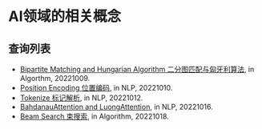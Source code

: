 # AI领域的相关概念
## 查询列表

- [Bipartite Matching and Hungarian Algorithm 二分图匹配与匈牙利算法](https://github.com/Aldenhovel/ai-conceptions/tree/main/Algorithm/Bipartite%20Matching%20and%20Hungarian%20Algorithm), in Algorthm, 20221009.
- [Position Encoding 位置编码](https://github.com/Aldenhovel/ai-conceptions/tree/main/NLP/Position%20Encoding), in NLP, 20221010.
- [Tokenize 标记解析](https://github.com/Aldenhovel/ai-conceptions/tree/main/NLP/Tokenize), in NLP, 20221012.
- [BahdanauAttention and LuongAttention](https://github.com/Aldenhovel/ai-conceptions/blob/main/NLP/BahdanauAttention%20and%20LuongAttention/readme.md), in NLP, 20221016.
- [Beam Search 束搜索](https://github.com/Aldenhovel/ai-conceptions/tree/main/Algorithm/Beam%20Search), in Algorithm, 20221018.

  

